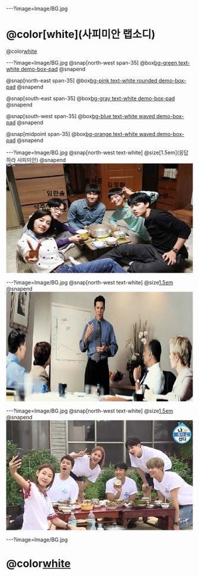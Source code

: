 ---?image=Image/BG.jpg
#  @color[white](사피미안 랩소디) 
@color[white](구미_2반_3조) 

---?image=Image/BG.jpg
@snap[north-west span-35]
@box[bg-green text-white demo-box-pad](홍석훈#설명)
@snapend

@snap[north-east span-35]
@box[bg-pink text-white rounded demo-box-pad](김정환#설명)
@snapend

@snap[south-east span-35]
@box[bg-gray text-white demo-box-pad](임한솔#설명</br><br/>#test)
@snapend

@snap[south-west span-35]
@box[bg-blue text-white waved demo-box-pad](석주연#설명)
@snapend

@snap[midpoint span-35]
@box[bg-orange text-white waved demo-box-pad](권순찬#설명)
@snapend

---?image=Image/BG.jpg
@snap[north-west text-white]
@size[1.5em](응답하라 사피미안)
@snapend
![1988](Image/image2.jpg)

---?image=Image/BG.jpg
@snap[north-west text-white]
@size[1.5em](연말계획)
@snapend
![study](Image/study.jpg)

---?image=Image/BG.jpg
@snap[north-west text-white]
@size[1.5em](연말계획)
@snapend
![study](Image/Dinner.jpg)

---?image=Image/BG.jpg
#  @color[white](감사합니다) 
